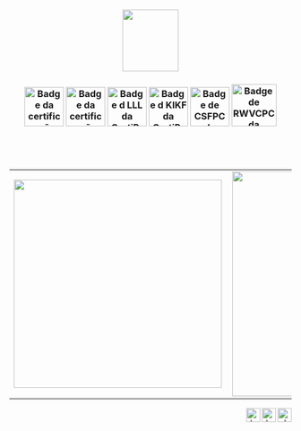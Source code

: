 <h3 align="center"><img width="100px" height="110" src="http://nunes.surge.sh/img/perfil/daniel-sf.png"></h3>

<h3 align="center">
  <a href="https://www.youracclaim.com/badges/2ef9701a-4463-4eed-bc9e-30225445c2fe?source=linked_in_profile" title="Badge da certificação SFPC da CertiProf"><img width="70px" height="70px" src="https://images.youracclaim.com/size/340x340/images/c2ddc533-ba6c-464d-a69d-f9f28177176b/CertiProf-Badge-SFPC.png" alt="Badge da certificação SFPC da CertiProf"></a>
  <a href="https://www.youracclaim.com/badges/0e651525-4663-4dd2-9aac-696ff0ae6a27?source=linked_in_profile" title="Badge da certificação DEPC da CertiProf"><img width="70px" height="70px" src="https://images.youracclaim.com/size/340x340/images/165466d3-37d8-4dcb-821d-cb072cfd2a69/CertiProf-Badge-DEPC.png" alt="Badge da certificação DEPC da CertiProf"></a>
  <a href="https://www.youracclaim.com/badges/55d67538-26da-4b3b-88dd-0ca70e2497c4?source=linked_in_profile" title="Badge de LLL da CertiProf"><img width="70px" height="70px" src="https://images.youracclaim.com/size/340x340/images/f5cf37e4-6ebd-4067-96a9-b26d04f51ff7/CertiProf-Badge-LLL.png" alt="Badge d LLL da CertiProf"></a>
  <a href="https://www.linkedin.com/in/danielnunesdc/" title="Badge de KIKF da CertiProf"><img width="70px" height="70px" src="https://cdn.shopify.com/s/files/1/0299/9215/7283/products/KanbanFoundationKIKFBadge_600x.png?v=1599704680" alt="Badge d KIKF da CertiProf"></a>
  <a href="https://www.youracclaim.com/badges/f3b42b1f-0806-4e9f-8ae7-1bdb07975d3f/public_url" title="Badge de CSFPC da CertiProf"><img width="70px" height="70px" src="https://d24s38jd6z1bka.cloudfront.net/upload/images/banner/55842-Cyber-Security-Foundation-Professional-Certificate-CSFPC-CertiProf.png" alt="Badge de CSFPC da CertiProf"></a>
  <a href="https://www.linkedin.com/in/danielnunesdc/" title="Badge de RWVCPC da CertiProf"><img width="80px" height="75px" src="https://d24s38jd6z1bka.cloudfront.net/upload/images/banner/56901-Certificado-Remote-Work-and-Virtual-Collaboration.png" alt="Badge de RWVCPC da CertiProf" style="border-feft: none;"></a>
</h3>
<h3 align="center">
 <!-- <a href="https://www.linkedin.com/in/danielnunesdc/" title="Badge de LSSWB do Management & Strategy Institute"><img width="95px" height="70px" src="https://s3.eu-west-1.amazonaws.com/learnupon/courseimages/489329/large/LSSWB.png" alt="Badge de LSSWB do Management & Strategy Institute"></a>
<a href="https://www.linkedin.com/in/danielnunesdc/" title="Badge de PMEC do Management & Strategy Institute"><img width="95px" height="70px" src="https://s3.eu-west-1.amazonaws.com/learnupon/courseimages/489328/large/PMEC.png" alt="Badge de PMEC do Management & Strategy Institute"></a><br /> 
  -->
</h3><br /><br />



<!--
<p align="center"><img src="https://devicons.github.io/devicon/devicon.git/icons/amazonwebservices/amazonwebservices-original-wordmark.svg" alt="aws" width="30" height="30"/> <img src="https://devicons.github.io/devicon/devicon.git/icons/css3/css3-original-wordmark.svg" alt="css3" width="30" height="30"/> <img src="https://devicons.github.io/devicon/devicon.git/icons/docker/docker-original-wordmark.svg" alt="docker" width="30" height="30"/> <img src="https://devicons.github.io/devicon/devicon.git/icons/express/express-original-wordmark.svg" alt="express" width="30" height="30"/> <img src="https://www.vectorlogo.zone/logos/figma/figma-icon.svg" alt="figma" width="30" height="30"/> <img src="https://www.vectorlogo.zone/logos/git-scm/git-scm-icon.svg" alt="git" width="30" height="30"/> <img src="https://devicons.github.io/devicon/devicon.git/icons/html5/html5-original-wordmark.svg" alt="html5" width="30" height="30"/> <img src="https://devicons.github.io/devicon/devicon.git/icons/javascript/javascript-original.svg" alt="javascript" width="30" height="30"/> <img src="https://devicons.github.io/devicon/devicon.git/icons/linux/linux-original.svg" alt="linux" width="30" height="30"/> <img src="https://devicons.github.io/devicon/devicon.git/icons/mongodb/mongodb-original-wordmark.svg" alt="mongodb" width="30" height="30"/> <img src="https://devicons.github.io/devicon/devicon.git/icons/mysql/mysql-original-wordmark.svg" alt="mysql" width="30" height="30"/> <img src="https://devicons.github.io/devicon/devicon.git/icons/nodejs/nodejs-original-wordmark.svg" alt="nodejs" width="30" height="30"/> <img src="https://devicons.github.io/devicon/devicon.git/icons/postgresql/postgresql-original-wordmark.svg" alt="postgresql" width="30" height="30"/> <img src="https://devicons.github.io/devicon/devicon.git/icons/react/react-original-wordmark.svg" alt="react" width="30" height="30"/> <img src="https://devicons.github.io/devicon/devicon.git/icons/typescript/typescript-original.svg" alt="typescript" width="30" height="30"/>
</p> -->

<center>
<table>
  <tr>
      <td><img width="371px" align="left" src="https://github-readme-stats.vercel.app/api/top-langs/?username=nunesdaniel&hide=html&layout=compact&theme=light" /></td>
      <td><img width="401px" align="left" src="https://github-readme-stats.vercel.app/api?username=nunesdaniel&theme=light&show_icons=true" /></td>
  </tr>    
</table>
</center>

<p align="right">
<a href="https://twitter.com/danielnunesdc" target="blank" title="Daniel Nunes profile at Twitter"><img align="right" src="https://img.shields.io/badge/-@danielnunesdc-1ca0f1?style=flat-square&labelColor=1ca0f1&logo=twitter&logoColor=white&link=https://twitter.com/danielnunesdc" alt="danielnunesdc" height="25" /></a>
  
<a href="https://linkedin.com/in/danielnunesdc" target="blank" title="Daniel Nunes profile at LinkedIn"><img align="right" src="https://img.shields.io/badge/-@danielnunesdc-blue?style=flat-square&logo=Linkedin&logoColor=white&link=https://www.linkedin.com/in/danielnunesdc" alt="danielnunesdc" height="25" /></a>

<a href="mailto:danielnunesdev@gmail.com" target="blank" title="danielnunesdev@gmail.com"><img align="right" src="https://img.shields.io/badge/-danielnunesdev@gmail.com-c14438?style=flat-square&logo=Gmail&logoColor=white&link=mailto:danielnunesdev@gmail.com" alt="danielnunesdev@gmail.com"  height="25" /></a>

 <!-- <a href="https://app.rocketseat.com.br/me/danielnunesdc" target="_blank" title="Daniel Nunes profile at Rocketseat"><img align="right" src="https://img.shields.io/static/v1?label=Meu_Perfil&message=Rocketseat&color=7159c1&style=for-the-badge&logo=ghost"  height="25" /></a>-->

</p>

